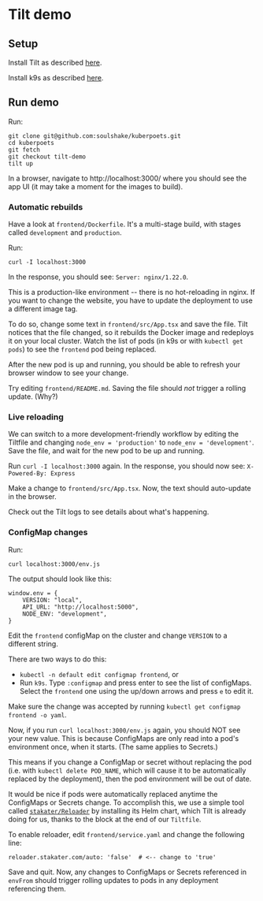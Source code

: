 # Tilt demo

## Setup

Install Tilt as described [here](https://docs.tilt.dev/install.html).

Install k9s as described [here](https://k9scli.io/topics/install/).

## Run demo

Run:

```
git clone git@github.com:soulshake/kuberpoets.git
cd kuberpoets
git fetch
git checkout tilt-demo
tilt up
```

In a browser, navigate to http://localhost:3000/ where you should see the app UI (it may
take a moment for the images to build).

### Automatic rebuilds

Have a look at `frontend/Dockerfile`. It's a multi-stage build, with stages called
`development` and `production`.

Run:

```
curl -I localhost:3000
```

In the response, you should see: `Server: nginx/1.22.0`.

This is a production-like environment -- there is no hot-reloading in nginx. If you want
to change the website, you have to update the deployment to use a different image tag.

To do so, change some text in `frontend/src/App.tsx` and save the file. Tilt notices
that the file changed, so it rebuilds the Docker image and redeploys it on your local
cluster. Watch the list of pods (in k9s or with `kubectl get pods`) to see the
`frontend` pod being replaced.

After the new pod is up and running, you should be able to refresh your browser window
to see your change.

Try editing `frontend/README.md`. Saving the file should _not_ trigger a rolling update.
(Why?)

### Live reloading

We can switch to a more development-friendly workflow by editing the Tiltfile and
changing `node_env = 'production'` to `node_env = 'development'`. Save the file, and
wait for the new pod to be up and running.

Run `curl -I localhost:3000` again. In the response, you should now see:
`X-Powered-By: Express`

Make a change to `frontend/src/App.tsx`. Now, the text should auto-update in the
browser.

Check out the Tilt logs to see details about what's happening.

### ConfigMap changes

Run:

```
curl localhost:3000/env.js
```

The output should look like this:

```
window.env = {
    VERSION: "local",
    API_URL: "http://localhost:5000",
    NODE_ENV: "development",
}
```

Edit the `frontend` configMap on the cluster and change `VERSION` to a different string.

There are two ways to do this:

- `kubectl -n default edit configmap frontend`, or
- Run `k9s`. Type `:configmap` and press enter to see the list of configMaps. Select the
  `frontend` one using the up/down arrows and press `e` to edit it.

Make sure the change was accepted by running `kubectl get configmap frontend -o yaml`.

Now, if you run `curl localhost:3000/env.js` again, you should NOT see your new value.
This is because ConfigMaps are only read into a pod's environment once, when it starts.
(The same applies to Secrets.)

This means if you change a ConfigMap or secret without replacing the pod (i.e. with
`kubectl delete POD_NAME`, which will cause it to be automatically replaced by the
deployment), then the pod environment will be out of date.

It would be nice if pods were automatically replaced anytime the ConfigMaps or Secrets
change. To accomplish this, we use a simple tool called
[`stakater/Reloader`](https://github.com/stakater/Reloader) by installing its Helm
chart, which Tilt is already doing for us, thanks to the block at the end of our
`Tiltfile`.

To enable reloader, edit `frontend/service.yaml` and change the following line:

```
reloader.stakater.com/auto: 'false'  # <-- change to 'true'
```

Save and quit. Now, any changes to ConfigMaps or Secrets referenced in `envFrom` should
trigger rolling updates to pods in any deployment referencing them.
